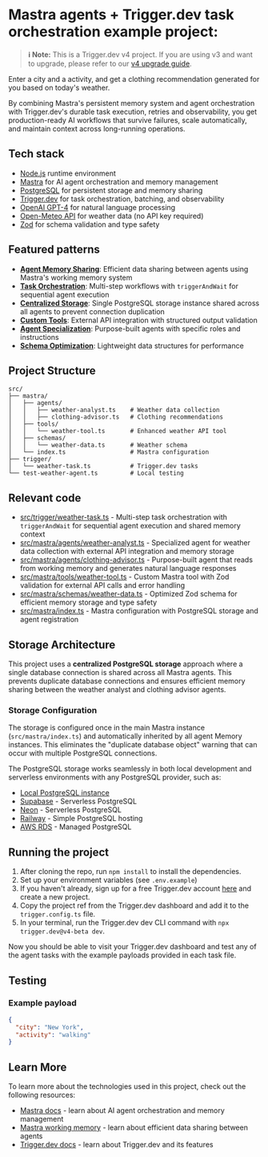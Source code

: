 # Mastra agents + Trigger.dev task orchestration example project:

> **ℹ️ Note:** This is a Trigger.dev v4 project. If you are using v3 and want to upgrade, please refer to our [v4 upgrade guide](https://trigger.dev/docs/v4-upgrade-guide).

Enter a city and a activity, and get a clothing recommendation generated for you based on today's weather.

By combining Mastra's persistent memory system and agent orchestration with Trigger.dev's durable task execution, retries and observability, you get production-ready AI workflows that survive failures, scale automatically, and maintain context across long-running operations.

## Tech stack

- [Node.js](https://nodejs.org) runtime environment
- [Mastra](https://mastra.ai) for AI agent orchestration and memory management
- [PostgreSQL](https://postgresql.org) for persistent storage and memory sharing
- [Trigger.dev](https://trigger.dev) for task orchestration, batching, and observability
- [OpenAI GPT-4](https://openai.com) for natural language processing
- [Open-Meteo API](https://open-meteo.com) for weather data (no API key required)
- [Zod](https://zod.dev) for schema validation and type safety

## Featured patterns

- **[Agent Memory Sharing](src/trigger/weather-task.ts)**: Efficient data sharing between agents using Mastra's working memory system
- **[Task Orchestration](src/trigger/weather-task.ts)**: Multi-step workflows with `triggerAndWait` for sequential agent execution
- **[Centralized Storage](src/mastra/index.ts)**: Single PostgreSQL storage instance shared across all agents to prevent connection duplication
- **[Custom Tools](src/mastra/tools/weather-tool.ts)**: External API integration with structured output validation
- **[Agent Specialization](src/mastra/agents/)**: Purpose-built agents with specific roles and instructions
- **[Schema Optimization](src/mastra/schemas/weather-data.ts)**: Lightweight data structures for performance

## Project Structure

```
src/
├── mastra/
│   ├── agents/
│   │   ├── weather-analyst.ts    # Weather data collection
│   │   ├── clothing-advisor.ts   # Clothing recommendations
│   ├── tools/
│   │   └── weather-tool.ts       # Enhanced weather API tool
│   ├── schemas/
│   │   └── weather-data.ts       # Weather schema
│   └── index.ts                  # Mastra configuration
├── trigger/
│   └── weather-task.ts           # Trigger.dev tasks
└── test-weather-agent.ts         # Local testing
```

## Relevant code

- [src/trigger/weather-task.ts](src/trigger/weather-task.ts) - Multi-step task orchestration with `triggerAndWait` for sequential agent execution and shared memory context
- [src/mastra/agents/weather-analyst.ts](src/mastra/agents/weather-analyst.ts) - Specialized agent for weather data collection with external API integration and memory storage
- [src/mastra/agents/clothing-advisor.ts](src/mastra/agents/clothing-advisor.ts) - Purpose-built agent that reads from working memory and generates natural language responses
- [src/mastra/tools/weather-tool.ts](src/mastra/tools/weather-tool.ts) - Custom Mastra tool with Zod validation for external API calls and error handling
- [src/mastra/schemas/weather-data.ts](src/mastra/schemas/weather-data.ts) - Optimized Zod schema for efficient memory storage and type safety
- [src/mastra/index.ts](src/mastra/index.ts) - Mastra configuration with PostgreSQL storage and agent registration

## Storage Architecture

This project uses a **centralized PostgreSQL storage** approach where a single database connection is shared across all Mastra agents. This prevents duplicate database connections and ensures efficient memory sharing between the weather analyst and clothing advisor agents.

### Storage Configuration

The storage is configured once in the main Mastra instance (`src/mastra/index.ts`) and automatically inherited by all agent Memory instances. This eliminates the "duplicate database object" warning that can occur with multiple PostgreSQL connections.

The PostgreSQL storage works seamlessly in both local development and serverless environments with any PostgreSQL provider, such as:

- [Local PostgreSQL instance](https://postgresql.org)
- [Supabase](https://supabase.com) - Serverless PostgreSQL
- [Neon](https://neon.tech) - Serverless PostgreSQL
- [Railway](https://railway.app) - Simple PostgreSQL hosting
- [AWS RDS](https://aws.amazon.com/rds/postgresql/) - Managed PostgreSQL

## Running the project

1. After cloning the repo, run `npm install` to install the dependencies.
2. Set up your environment variables (see `.env.example`)
3. If you haven't already, sign up for a free Trigger.dev account [here](https://cloud.trigger.dev/login) and create a new project.
4. Copy the project ref from the Trigger.dev dashboard and add it to the `trigger.config.ts` file.
5. In your terminal, run the Trigger.dev dev CLI command with `npx trigger.dev@v4-beta dev`.

Now you should be able to visit your Trigger.dev dashboard and test any of the agent tasks with the example payloads provided in each task file.

## Testing

### Example payload

```json
{
  "city": "New York",
  "activity": "walking"
}
```

## Learn More

To learn more about the technologies used in this project, check out the following resources:

- [Mastra docs](https://mastra.ai/en/docs) - learn about AI agent orchestration and memory management
- [Mastra working memory](https://mastra.ai/en/docs/memory/overview) - learn about efficient data sharing between agents
- [Trigger.dev docs](https://trigger.dev/docs) - learn about Trigger.dev and its features

